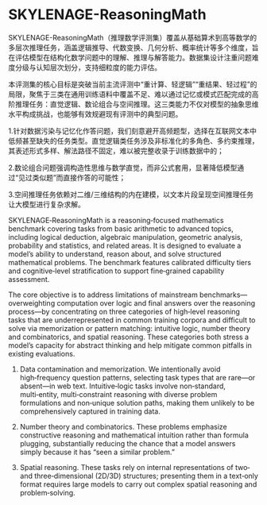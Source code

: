 # SKYLENAGE-ReasoningMath
SKYLENAGE-ReasoningMath（推理数学评测集）覆盖从基础算术到高等数学的多层次推理任务，涵盖逻辑推导、代数变换、几何分析、概率统计等多个维度，旨在评估模型在结构化数学问题中的理解、推理与解答能力。数据集设计注重问题难度分级与认知层次划分，支持细粒度的能力评估。

本评测集的核心目标是突破当前主流评测中“重计算、轻逻辑”“重结果、轻过程”的局限，聚焦于三类在通用训练语料中覆盖不足、难以通过记忆或模式匹配完成的高阶推理任务：直觉逻辑、数论组合与空间推理。这三类能力不仅对模型的抽象思维水平构成挑战，也能够有效规避现有评测中的典型问题。

1.针对数据污染与记忆化作答问题，我们刻意避开高频题型，选择在互联网文本中低频甚至缺失的任务类型。直觉逻辑类任务涉及非标准化的多角色、多约束推理，其表述形式多样、解法路径不固定，难以被完整收录于训练数据中的；

2.数论组合问题强调构造性思维与数学直觉，而非公式套用，显著降低模型通过“见过类似题”而直接作答的可能性；

3.空间推理任务依赖对二维/三维结构的内在建模，以文本片段呈现空间推理任务让大模型进行复杂求解。

SKYLENAGE‑ReasoningMath is a reasoning‑focused mathematics benchmark covering tasks from basic arithmetic to advanced topics, including logical deduction, algebraic manipulation, geometric analysis, probability and statistics, and related areas. It is designed to evaluate a model’s ability to understand, reason about, and solve structured mathematical problems. The benchmark features calibrated difficulty tiers and cognitive‑level stratification to support fine‑grained capability assessment.

The core objective is to address limitations of mainstream benchmarks—overweighting computation over logic and final answers over the reasoning process—by concentrating on three categories of high‑level reasoning tasks that are underrepresented in common training corpora and difficult to solve via memorization or pattern matching: intuitive logic, number theory and combinatorics, and spatial reasoning. These categories both stress a model’s capacity for abstract thinking and help mitigate common pitfalls in existing evaluations.

1. Data contamination and memorization. We intentionally avoid high‑frequency question patterns, selecting task types that are rare—or absent—in web text. Intuitive‑logic tasks involve non‑standard, multi‑entity, multi‑constraint reasoning with diverse problem formulations and non‑unique solution paths, making them unlikely to be comprehensively captured in training data.

2. Number theory and combinatorics. These problems emphasize constructive reasoning and mathematical intuition rather than formula plugging, substantially reducing the chance that a model answers simply because it has “seen a similar problem.”

3. Spatial reasoning. These tasks rely on internal representations of two‑ and three‑dimensional (2D/3D) structures; presenting them in a text‑only format requires large models to carry out complex spatial reasoning and problem‑solving.
